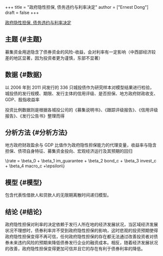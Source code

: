 +++
title = "政府隐性担保, 债务违约与利率决定"
author = ["Ernest Dong"]
draft = false
+++

[政府隐性担保, 债务违约与利率决定](/ox-hugo/政府隐性担保、债务违约与利率决定_汪莉.pdf)


## 主题 {#主题}

募集资金用途隐含了债券资金的风险-收益，会对利率有一定影响（中西部经济较差的地区显著，因为投资者更为谨慎，东部不显著）


## 数据 {#数据}

以 2006 年到 2011 间发行的 336 只城投债作为研究样本对模型结果进行检验，城投债的发行规模、期限、发行主体的信用评级、是否担保、地方政府财政收支、GDP、股指收益率

投资比例数据则是根据各城投公司的《募集说明书》、《跟踪评级报告》、《信用评级报告》、《发行公告书》整理而得


## 分析方法 {#分析方法}

地方政府财政盈余与 GDP 比值作为政府隐性担保能力的代理变量，收益率与隐含担保、债项自身特征、募集资金投向、宏观经济运行及其预期的回归

\\(rate = \beta\_0 + \beta\_1 im\_guarantee + \beta\_2 bond\_c + \beta\_3 invest\_c + \beta\_4 macro\_c +\epsilon\\)


## 模型 {#模型}

包含代表性借款人和贷款人的无限期离散时间递归模型。


## 结论 {#结论}

政府隐性担保对利率的决定依赖于发行人所在地的经济发展状况，当区域经济发展状况不理想时，债券利率并不受到政府隐性担保的影响，这时悲观的投资预期使得政府隐性担保变得不再可信，任何政府隐性担保的存在都无法通过改善投资者对债券未来违约风险的预期来降低债券发行企业的融资成本。相反，随着经济发展状况的改善，政府隐性担保变得更加可信并且它的存在有利于债券利率的降低。
